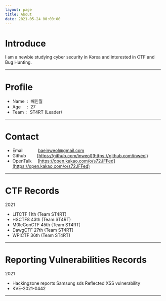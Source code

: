 ```yaml
---
layout: page
title: About
date: 2021-05-24 00:00:00
---
```

# **Introduce**
I am a newbie studying cyber security in Korea and interested in CTF and Bug Hunting.

---
# **Profile**
 - Name&nbsp;&nbsp;:&nbsp;&nbsp;배인월
 - Age &nbsp;&nbsp;&nbsp;&nbsp;:&nbsp;&nbsp;27
 - Team&nbsp;&nbsp;:&nbsp;&nbsp;ST4RT (Leader)

---
# **Contact**
 - Email &nbsp;&nbsp;&nbsp;&nbsp;&nbsp;&nbsp;&nbsp;&nbsp;&nbsp;&nbsp;&nbsp;baeinweol@gmail.com
 - Github&nbsp;&nbsp;&nbsp;&nbsp;&nbsp;&nbsp;&nbsp;&nbsp;&nbsp;[https://github.com/inweol](https://github.com/inweol)
 - OpenTalk&nbsp;&nbsp;&nbsp;&nbsp;&nbsp;[https://open.kakao.com/o/s72JFFed](https://open.kakao.com/o/s72JFFed)

---
# **CTF Records**

2021
 - LITCTF 11th (Team ST4RT)
 - HSCTF8 43th (Team ST4RT)
 - M0leConCTF 45th (Team ST4RT)
 - DawgCTF 27th (Team ST4RT)
 - WPICTF 36th (Team ST4RT)

---
# **Reporting Vulnerabilities Records**

2021
 - Hackingzone reports Samsung sds Reflected XSS vulnerability
 - KVE-2021-0442

---
